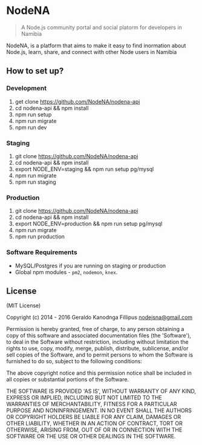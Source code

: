 # NodeNA

> A Node.js community portal and social platorm for developers in Namibia


NodeNA, is a platform that aims to make it easy to find inormation about Node.js, learn, share, and connect with other Node users in Namibia


## How to set up?

### Development

1. get clone https://github.com/NodeNA/nodena-api
2. cd nodena-api && npm install 
3. npm run setup
4. npm run migrate
5. npm run dev

### Staging
  1. git clone https://github.com/NodeNA/nodena-api
  2. cd nodena-api && npm install
  3. export NODE_ENV=staging && npm run setup pg/mysql
  4. npm run migrate
  5. npm run staging

### Production
  1. git clone https://github.com/NodeNA/nodena-api
  2. cd nodena-api && npm install
  3. export NODE_ENV=production && npm run setup pg/mysql
  4. npm run migrate
  5. npm run production


### Software Requirements
  - MySQL/Postgres if you are running on staging or production
  - Global npm modules - `pm2`, `nodemon`, `knex`.


License
-------

(MIT License)

Copyright (c) 2014 - 2016 Geraldo Kanodnga Fillipus <nodejsna@gmail.com>

Permission is hereby granted, free of charge, to any person obtaining a copy of this software and associated documentation files (the 'Software'), to deal in the Software without restriction, including without limitation the rights to use, copy, modify, merge, publish, distribute, sublicense, and/or sell copies of the Software, and to permit persons to whom the Software is furnished to do so, subject to the following conditions:

The above copyright notice and this permission notice shall be included in all copies or substantial portions of the Software.

THE SOFTWARE IS PROVIDED 'AS IS', WITHOUT WARRANTY OF ANY KIND, EXPRESS OR IMPLIED, INCLUDING BUT NOT LIMITED TO THE WARRANTIES OF MERCHANTABILITY, FITNESS FOR A PARTICULAR PURPOSE AND NONINFRINGEMENT. IN NO EVENT SHALL THE AUTHORS OR COPYRIGHT HOLDERS BE LIABLE FOR ANY CLAIM, DAMAGES OR OTHER LIABILITY, WHETHER IN AN ACTION OF CONTRACT, TORT OR OTHERWISE, ARISING FROM, OUT OF OR IN CONNECTION WITH THE SOFTWARE OR THE USE OR OTHER DEALINGS IN THE SOFTWARE.
